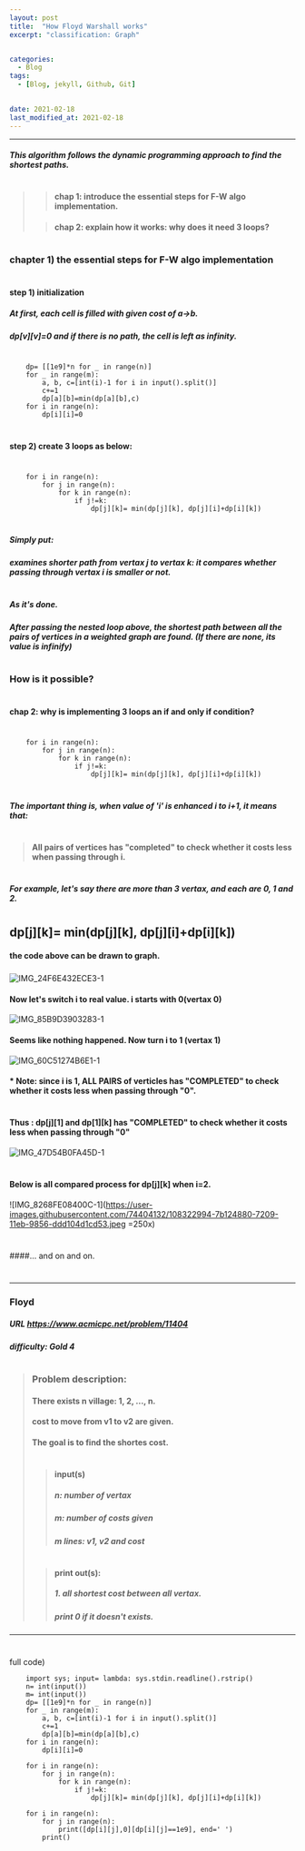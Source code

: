 ```yaml
---
layout: post
title:  "How Floyd Warshall works"
excerpt: "classification: Graph"


categories:
  - Blog
tags:
  - [Blog, jekyll, Github, Git]

 
date: 2021-02-18
last_modified_at: 2021-02-18
---
```

* * *

##### This algorithm follows the dynamic programming approach to find the shortest paths.
#
####
#
>
> > #### chap 1: introduce the essential steps for F-W algo implementation.
>
> > #### chap 2: explain how it works: why does it need 3 loops?
>
#
#
#
### chapter 1) the essential steps for F-W algo implementation
#
#### step 1) initialization
##### At first, each cell is filled with given cost of a->b.
##### dp[v][v]=0 and if there is no path, the cell is left as infinity.
#
        dp= [[1e9]*n for _ in range(n)]
        for _ in range(m):
            a, b, c=[int(i)-1 for i in input().split()]
            c+=1
            dp[a][b]=min(dp[a][b],c)
        for i in range(n):
            dp[i][i]=0
#
#
#

#### step 2) create 3 loops as below:
#
        for i in range(n):
            for j in range(n):
                for k in range(n):
                    if j!=k:
                        dp[j][k]= min(dp[j][k], dp[j][i]+dp[i][k])
#
##### Simply put:
##### examines shorter path from vertax j to vertax k: it compares whether passing through vertax i is smaller or not.
#
#
#
##### As it's done.
##### After passing the nested loop above, the shortest path between all the pairs of vertices in a weighted graph are found. (If there are none, its value is infinify)
#
#
#
#
### How is it possible? 
#
#### chap 2: why is implementing 3 loops an if and only if condition?
#
#
#
        for i in range(n):
            for j in range(n):
                for k in range(n):
                    if j!=k:
                        dp[j][k]= min(dp[j][k], dp[j][i]+dp[i][k])
#

##### The important thing is, when value of 'i' is enhanced i to i+1, it means that:

#
> #### All pairs of vertices has "completed" to check whether it costs less when passing through i.
#
#
#
# 
##### For example, let's say there are more than 3 vertax, and each are 0, 1 and 2.
#
##       dp[j][k]= min(dp[j][k], dp[j][i]+dp[i][k])
#### the code above can be drawn to graph.
##### 
![IMG_24F6E432ECE3-1](https://user-images.githubusercontent.com/74404132/108319206-62536400-7204-11eb-8366-3eedc914fd5e.jpeg)
#### Now let's switch i to real value. i starts with 0(vertax 0)
![IMG_85B9D3903283-1](https://user-images.githubusercontent.com/74404132/108319408-b65e4880-7204-11eb-88fb-b65112a5cc70.jpeg)

#### Seems like nothing happened. Now turn i to 1 (vertax 1)
![IMG_60C51274B6E1-1](https://user-images.githubusercontent.com/74404132/108320518-3fc24a80-7206-11eb-946d-d7618e2c8064.jpeg)
#### * Note: since i is 1, ALL PAIRS of verticles has "COMPLETED" to check whether it costs less when passing through "0".
#
#### Thus : dp[j][1] and dp[1][k] has "COMPLETED" to check whether it costs less when passing through "0"
![IMG_47D54B0FA45D-1](https://user-images.githubusercontent.com/74404132/108321443-82d0ed80-7207-11eb-8f32-7b25119614a6.jpeg)
#
#
#### Below is all compared process for dp[j][k] when i=2.
![IMG_8268FE08400C-1](https://user-images.githubusercontent.com/74404132/108322994-7b124880-7209-11eb-9856-ddd104d1cd53.jpeg =250x)
#
#
####... and on and on.

#
#

* * *

### Floyd
##### URL https://www.acmicpc.net/problem/11404
##### difficulty: __Gold 4__
#
#
> ### Problem description:
> #### There exists n village: 1, 2, ..., n.
> #### cost to move from v1 to v2 are given.
> #### The goal is to find the shortes cost.
> #
> > #### input(s)
> > ##### n: number of vertax
> > ##### m: number of costs given
> > ##### m lines: v1, v2 and cost
> #
> > #### print out(s):
> > ##### 1. all shortest cost between all vertax.
> > ##### print 0 if it doesn't exists.

* * *

#
full code)

        import sys; input= lambda: sys.stdin.readline().rstrip()
        n= int(input())
        m= int(input())
        dp= [[1e9]*n for _ in range(n)]
        for _ in range(m):
            a, b, c=[int(i)-1 for i in input().split()]
            c+=1
            dp[a][b]=min(dp[a][b],c)
        for i in range(n):
            dp[i][i]=0

        for i in range(n):
            for j in range(n):
                for k in range(n):
                    if j!=k:
                        dp[j][k]= min(dp[j][k], dp[j][i]+dp[i][k])

        for i in range(n):
            for j in range(n):
                print([dp[i][j],0][dp[i][j]==1e9], end=' ')
            print()




